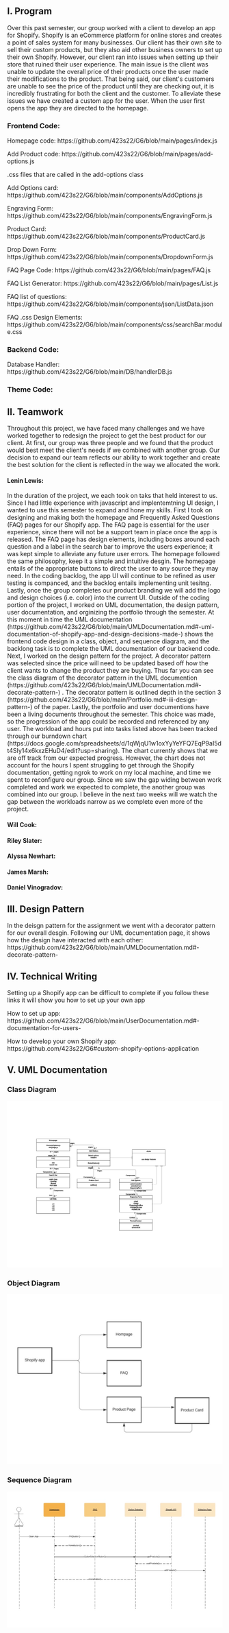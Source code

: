 <h2> I. Program </h2> 
<p> 
	Over this past semester, our group worked with a client to develop an app for Shopify. Shopify is an eCommerce platform for online stores and creates a point of sales system for many businesses. Our client has their own site to sell their custom products, but they also aid other business owners to set up their own Shopify. However, our client ran into issues when setting up their store that ruined their user experience. The main issue is the client was unable to update the overall price of their products once the user made their modifications to the product. That being said, our client's customers are unable to see the price of the product until they are checking out, it is incredibly frustrating for both the client and the customer. 
	To alleviate these issues we have created a custom app for the user. When the user first opens the app they are directed to the homepage. 
 </p>
<h3> Frontend Code: </h3> 
<p> Homepage code: https://github.com/423s22/G6/blob/main/pages/index.js </p>
<p> Add Product code: https://github.com/423s22/G6/blob/main/pages/add-options.js </p>
<p> .css files that are called in the add-options class </p>
<p> Add Options card: https://github.com/423s22/G6/blob/main/components/AddOptions.js </p>
<p> Engraving Form: https://github.com/423s22/G6/blob/main/components/EngravingForm.js </p>
<p> Product Card: https://github.com/423s22/G6/blob/main/components/ProductCard.js </p>
<p> Drop Down Form: https://github.com/423s22/G6/blob/main/components/DropdownForm.js </p>
<p> FAQ Page Code: https://github.com/423s22/G6/blob/main/pages/FAQ.js </p>
<p> FAQ List Generator: https://github.com/423s22/G6/blob/main/pages/List.js </p>
<p> FAQ list of questions: https://github.com/423s22/G6/blob/main/components/json/ListData.json </p>
<p> FAQ .css Design Elements: https://github.com/423s22/G6/blob/main/components/css/searchBar.module.css </p>

<h3> Backend Code: </h3>
<p> Database Handler: https://github.com/423s22/G6/blob/main/DB/handlerDB.js </p>

<h3> Theme Code: </h3>

<h2> II. Teamwork </h2>
<p> Throughout this project, we have faced many challenges and we have worked together to redesign the project to get the best product for our client. At first, our group was three people and we found that the product would best meet the client's needs if we combined with another group.  Our decision to expand our team reflects our ability to work together and create the best solution for the client is reflected in the way we allocated the work. </p> 
<h4> Lenin Lewis: </h4>
<p> In the duration of the project, we each took on taks that held interest to us. Since I had little experience with javascript and implentemtning UI design, I wanted to use this semester to expand and hone my skills. First I took on designing and making both the homepage and Frequently Asked Questions (FAQ) pages for our Shopify app. The FAQ page is essential for the user experience, since there will not be a support team in place once the app is released. The FAQ page has design elements, including boxes around each question and a label in the search bar to improve the users experience; it was kept simple to alleviate any future user errors. The homepage followed the same philosophy, keep it a simple and intuitive desgin. The homepage entails of  the appropriate buttons to direct the user to any source they may need. In the coding backlog, the app UI will continue to be refined as user testing is companced, and the backlog entails implementing unit tesitng.  Lastly, once the group completes our product branding we will add the logo and design choices (i.e. color) into the current UI. Outside of the coding portion of the project, I worked on UML documentation, the design pattern, user documentation, and orginizing the portfolio through the semester. At this moment in time the UML documentation (https://github.com/423s22/G6/blob/main/UMLDocumentation.md#-uml-documentation-of-shopify-app-and-design-decisions-made-) shows the frontend code design in a class, object, and sequence diagram, and the backlong task is to complete the UML documentation of our backend code. Next, I worked on the design pattern for the project. A decorator pattern was selected since the price will need to be updated based off how the client wants to change the product they are buying. Thus far you can see the class diagram of the decorator pattern in the UML documention (https://github.com/423s22/G6/blob/main/UMLDocumentation.md#-decorate-pattern-) . The decorator pattern is outlined depth in the section 3 (https://github.com/423s22/G6/blob/main/Portfolio.md#-iii-design-pattern-) of the paper. Lastly, the portfolio and user documentions have been a living documents throughout the semester. This choice was made, so the progression of the app could be recorded and referenced by any user. The workload and hours put into tasks listed above has been tracked through our burndown chart (https://docs.google.com/spreadsheets/d/1qWjqU1w1oxYyYeYFQ7EqP9aI5dt4SIy14x6kxzEHuD4/edit?usp=sharing). The chart currently shows that we are off track from our expected progress. However, the chart does not account for the hours I spent struggling to get through the Shopify documentation, getting ngrok to work on my local machine, and time we spent to reconfigure our group. Since we saw the gap widing between work completed and work we expected to complete, the another group was combined into our group. I believe in the next two weeks will we watch the gap between the workloads narrow as we complete even more of the project.  </p>
<h4> Will Cook: </h4>
<p> </p>
<h4> Riley Slater: </h4>
<p> </p>
<h4> Alyssa Newhart: </h4>
<p> </p>
<h4> James Marsh: </h4>
<p> </p>
<h4> Daniel Vinogradov: </h4>
<p> </p>

<h2> III. Design Pattern </h2>
<p> In the deisgn pattern for the assignment we went with a decorator pattern for our overall desgin. Following our UML documentation 
page, it shows how the design have interacted with each other: https://github.com/423s22/G6/blob/main/UMLDocumentation.md#-decorate-pattern- </p>

<h2> IV. Technical Writing </h2>
<p> Setting up a Shopify app can be difficult to complete if you follow these links it will show you how to set up your own app </p> 
<p> How to set up app: https://github.com/423s22/G6/blob/main/UserDocumentation.md#-documentation-for-users- </p>
<p> How to develop your own Shopify app: https://github.com/423s22/G6#custom-shopify-options-application </p>
<h2> V. UML Documentation </h2>

<h3> Class Diagram </h3>

![image of Class Diagram](https://github.com/423s22/G6/blob/main/screenshots/classDiagram.png)

<h3> Object Diagram </h3>

![Image of Object Diagram](https://github.com/423s22/G6/blob/main/screenshots/objectDiagram.png)

<h3> Sequence Diagram </h3>

![Image of Sequence Diagram](https://github.com/423s22/G6/blob/main/screenshots/SequenceDiagram.png) 

